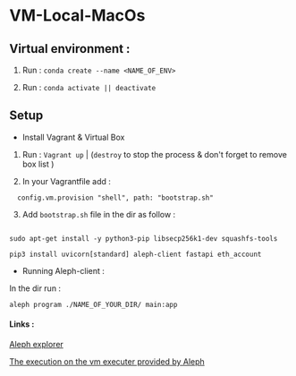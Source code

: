 # VM-Local-MacOs

## Virtual environment :

1. Run : ``` conda create --name <NAME_OF_ENV> ``` 

2. Run : ``` conda activate || deactivate ``` 


## Setup

- Install Vagrant & Virtual Box 

1.  Run : ``` Vagrant up ``` | (``` destroy ```  to stop the process & don't forget to remove box list ) 

2.  In your Vagrantfile add :

```   config.vm.provision "shell", path: "bootstrap.sh" ```

3. Add ``` bootstrap.sh ``` file in the dir as follow : 

``` apt-get update

sudo apt-get install -y python3-pip libsecp256k1-dev squashfs-tools

pip3 install uvicorn[standard] aleph-client fastapi eth_account

``` 

- Running Aleph-client : 

In the dir run :

``` aleph program ./NAME_OF_YOUR_DIR/ main:app ``` 



#### Links :

[Aleph explorer](https://explorer.aleph.im/address/ETH/0x561AC1B0fD15Ba029a176892761c29000A508768/message/PROGRAM/d5ebd087ed488c6b349737ba7b5cafdc595bd75ea95a3f096766176ec024fded)

[The execution on the vm executer provided by Aleph](https://aleph.sh/vm/d5ebd087ed488c6b349737ba7b5cafdc595bd75ea95a3f096766176ec024fded)





